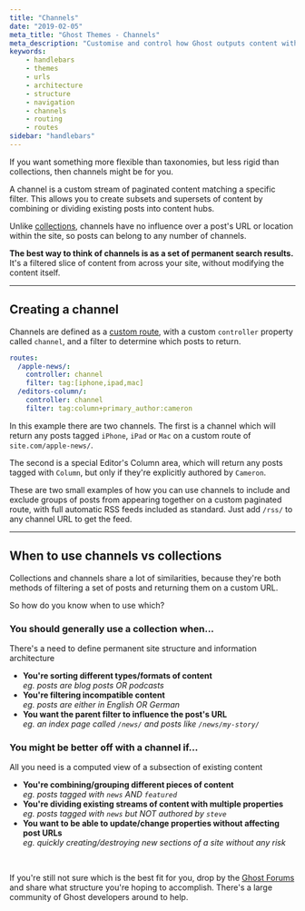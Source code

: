 ```yaml
---
title: "Channels"
date: "2019-02-05"
meta_title: "Ghost Themes - Channels"
meta_description: "Customise and control how Ghost outputs content with taxonomies, using dedicated tag and author archives to organise your content."
keywords:
    - handlebars
    - themes
    - urls
    - architecture
    - structure
    - navigation
    - channels
    - routing
    - routes
sidebar: "handlebars"
---
```


If you want something more flexible than taxonomies, but less rigid than collections, then channels might be for you.

A channel is a custom stream of paginated content matching a specific filter. This allows you to create subsets and supersets of content by combining or dividing existing posts into content hubs.

Unlike [collections](/api/handlebars-themes/routing/collections/), channels have no influence over a post's URL or location within the site, so posts can belong to any number of channels.

**The best way to think of channels is as a set of permanent search results.** It's a filtered slice of content from across your site, without modifying the content itself.

---

## Creating a channel

Channels are defined as a [custom route](/api/handlebars-themes/routing/routes/), with a custom `controller` property called `channel`, and a filter to determine which posts to return.

```yaml
routes:
  /apple-news/:
    controller: channel
    filter: tag:[iphone,ipad,mac]
  /editors-column/:
    controller: channel
    filter: tag:column+primary_author:cameron
```

In this example there are two channels. The first is a channel which will return any posts tagged `iPhone`, `iPad` or `Mac` on a custom route of `site.com/apple-news/`.

The second is a special Editor's Column area, which will return any posts tagged with `Column`, but only if they're explicitly authored by `Cameron`.

These are two small examples of how you can use channels to include and exclude groups of posts from appearing together on a custom paginated route, with full automatic RSS feeds included as standard. Just add `/rss/` to any channel URL to get the feed.

---

## When to use channels vs collections

Collections and channels share a lot of similarities, because they're both methods of filtering a set of posts and returning them on a custom URL.

So how do you know when to use which?

### You should generally use a collection when...

There's a need to define permanent site structure and information architecture

- **You're sorting different types/formats of content**<br>
_eg. posts are blog posts OR podcasts_
- **You're filtering incompatible content**<br>
_eg. posts are either in English OR German_
- **You want the parent filter to influence the post's URL**<br>
_eg. an index page called `/news/` and posts like `/news/my-story/`_

### You might be better off with a channel if...

All you need is a computed view of a subsection of existing content

- **You're combining/grouping different pieces of content**<br>
_eg. posts tagged with `news` AND `featured`_
- **You're dividing existing streams of content with multiple properties**<br>
_eg. posts tagged with `news` but NOT authored by `steve`_
- **You want to be able to update/change properties without affecting post URLs**<br>
_eg. quickly creating/destroying new sections of a site without any risk_

<br>

If you're still not sure which is the best fit for you, drop by the [Ghost Forums](https://forum.ghost.org) and share what structure you're hoping to accomplish. There's a large community of Ghost developers around to help. 
